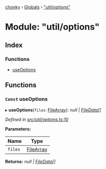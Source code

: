 [chonky](../README.md) › [Globals](../globals.md) › ["util/options"](_util_options_.md)

# Module: "util/options"

## Index

### Functions

* [useOptions](_util_options_.md#const-useoptions)

## Functions

### `Const` useOptions

▸ **useOptions**(`files`: [FileArray](_types_files_types_.md#filearray)): *null | [FileData](../interfaces/_types_files_types_.filedata.md)[]*

*Defined in [src/util/options.ts:10](https://github.com/TimboKZ/Chonky/blob/3d6eae9/src/util/options.ts#L10)*

**Parameters:**

Name | Type |
------ | ------ |
`files` | [FileArray](_types_files_types_.md#filearray) |

**Returns:** *null | [FileData](../interfaces/_types_files_types_.filedata.md)[]*
